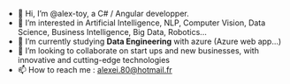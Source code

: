 - 👋 Hi, I’m @alex-toy, a C# / Angular developper.
- 👀 I’m interested in Artificial Intelligence, NLP, Computer Vision, Data Science, Business Intelligence, Big Data, Robotics...
- 🌱 I’m currently studying **Data Engineering** with azure (Azure web app...)
- 💞️ I’m looking to collaborate on start ups and new businesses, with innovative and cutting-edge technologies
- 📫 How to reach me : alexei.80@hotmail.fr

<!---
alex-toy/alex-toy is a ✨ special ✨ repository because its `README.md` (this file) appears on your GitHub profile.
You can click the Preview link to take a look at your changes.
--->
